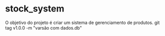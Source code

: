 # stock_system
O objetivo do projeto é criar um sistema de gerenciamento de produtos. 
git tag v1.0.0 -m "varsão com dados.db"
